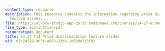 ```yaml
---
content_type: resource
description: This resource contains the information regarding price discrimination
  lecture slides.
file: https://ol-ocw-studio-app-qa.s3.amazonaws.com/courses/14-27-economics-and-e-commerce-fall-2014/62c245190634a66323ba1d08de713502_MIT14_27F14_lecslide13.pdf
file_type: application/pdf
resourcetype: Document
title: 14.27 F14 Price discrimination lecture slides
uid: 62c24519-0634-a663-23ba-1d08de713502
---
```

